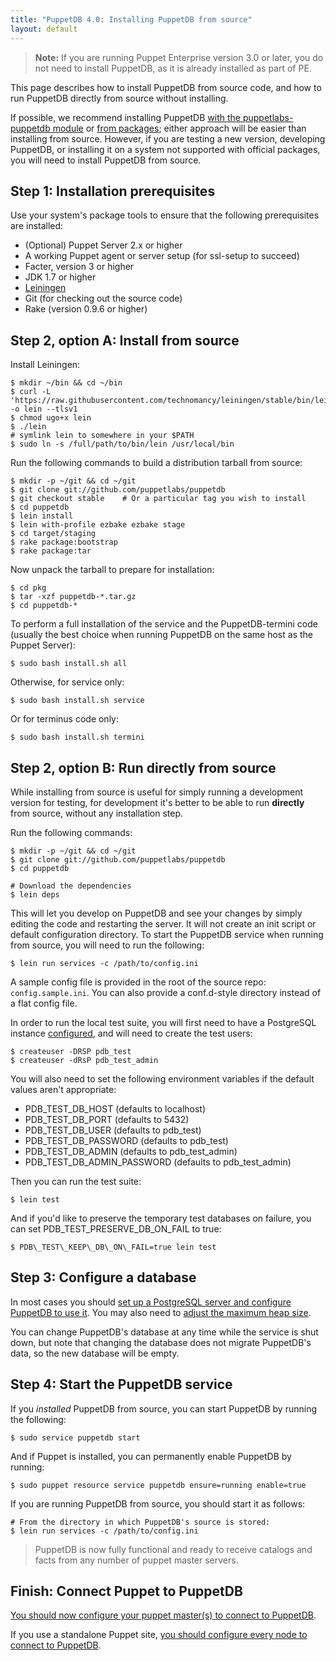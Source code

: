 ```yaml
---
title: "PuppetDB 4.0: Installing PuppetDB from source"
layout: default
---
```


[leiningen]: https://github.com/technomancy/leiningen#installation
[configure_postgres]: ./configure.html#using-postgresql
[configure_heap]: ./configure.html#configuring-the-java-heap-size
[module]: ./install_via_module.html
[packages]: ./install_from_packages.html

> **Note:** If you are running Puppet Enterprise version 3.0 or later, you do
> not need to install PuppetDB, as it is already installed as part of PE.

This page describes how to install PuppetDB from source code, and how to run
PuppetDB directly from source without installing.

If possible, we recommend installing PuppetDB
[with the puppetlabs-puppetdb module][module] or [from packages][packages];
either approach will be easier than installing from source. However, if you are
testing a new version, developing PuppetDB, or installing it on a system not
supported with official packages, you will need to install PuppetDB from source.

Step 1: Installation prerequisites
-----

Use your system's package tools to ensure that the following prerequisites are installed:

* (Optional) Puppet Server 2.x or higher
* A working Puppet agent or server setup (for ssl-setup to succeed)
* Facter, version 3 or higher
* JDK 1.7 or higher
* [Leiningen][]
* Git (for checking out the source code)
* Rake (version 0.9.6 or higher)

Step 2, option A: Install from source
-----

Install Leiningen:

    $ mkdir ~/bin && cd ~/bin
    $ curl -L 'https://raw.githubusercontent.com/technomancy/leiningen/stable/bin/lein' -o lein --tlsv1
    $ chmod ugo+x lein
    $ ./lein
    # symlink lein to somewhere in your $PATH
    $ sudo ln -s /full/path/to/bin/lein /usr/local/bin

Run the following commands to build a distribution tarball from source:

    $ mkdir -p ~/git && cd ~/git
    $ git clone git://github.com/puppetlabs/puppetdb
    $ git checkout stable    # Or a particular tag you wish to install
    $ cd puppetdb
    $ lein install
    $ lein with-profile ezbake ezbake stage
    $ cd target/staging
    $ rake package:bootstrap
    $ rake package:tar

Now unpack the tarball to prepare for installation:

    $ cd pkg
    $ tar -xzf puppetdb-*.tar.gz
    $ cd puppetdb-*

To perform a full installation of the service and the PuppetDB-termini code
(usually the best choice when running PuppetDB on the same host as the Puppet
Server):

    $ sudo bash install.sh all

Otherwise, for service only:

    $ sudo bash install.sh service

Or for terminus code only:

    $ sudo bash install.sh termini

Step 2, option B: Run directly from source
-----

While installing from source is useful for simply running a development version
for testing, for development it's better to be able to run **directly** from
source, without any installation step.

Run the following commands:

    $ mkdir -p ~/git && cd ~/git
    $ git clone git://github.com/puppetlabs/puppetdb
    $ cd puppetdb

    # Download the dependencies
    $ lein deps

This will let you develop on PuppetDB and see your changes by simply editing the
code and restarting the server. It will not create an init script or default
configuration directory. To start the PuppetDB service when running from source,
you will need to run the following:

    $ lein run services -c /path/to/config.ini

A sample config file is provided in the root of the source repo:
`config.sample.ini`. You can also provide a conf.d-style directory instead of a
flat config file.

In order to run the local test suite, you will first need to have a PostgreSQL
instance [configured][configure_postgres], and will need to create the test
users:

    $ createuser -DRSP pdb_test
    $ createuser -dRsP pdb_test_admin

You will also need to set the following environment variables if the
default values aren't appropriate:

  * PDB\_TEST\_DB\_HOST (defaults to localhost)
  * PDB\_TEST\_DB\_PORT (defaults to 5432)
  * PDB\_TEST\_DB\_USER (defaults to pdb\_test)
  * PDB\_TEST\_DB\_PASSWORD (defaults to pdb\_test)
  * PDB\_TEST\_DB\_ADMIN (defaults to pdb\_test\_admin)
  * PDB\_TEST\_DB\_ADMIN\_PASSWORD (defaults to pdb\_test\_admin)

Then you can run the test suite:

    $ lein test

And if you'd like to preserve the temporary test databases on failure, you can
set PDB\_TEST\_PRESERVE\_DB\_ON\_FAIL to true:

    $ PDB\_TEST\_KEEP\_DB\_ON\_FAIL=true lein test

Step 3: Configure a database
-----

In most cases you should
[set up a PostgreSQL server and configure PuppetDB to use it][configure_postgres].
You may also need to [adjust the maximum heap size][configure_heap].

You can change PuppetDB's database at any time while the service is shut down,
but note that changing the database does not migrate PuppetDB's data, so the new
database will be empty.

Step 4: Start the PuppetDB service
-----

If you _installed_ PuppetDB from source, you can start PuppetDB by running the
following:

    $ sudo service puppetdb start

And if Puppet is installed, you can permanently enable PuppetDB by running:

    $ sudo puppet resource service puppetdb ensure=running enable=true

If you are running PuppetDB from source, you should start it as follows:

    # From the directory in which PuppetDB's source is stored:
    $ lein run services -c /path/to/config.ini

> PuppetDB is now fully functional and ready to receive catalogs and facts from
> any number of puppet master servers.

Finish: Connect Puppet to PuppetDB
-----

[You should now configure your puppet master(s) to connect to PuppetDB](./connect_puppet_master.html).

If you use a standalone Puppet site,
[you should configure every node to connect to PuppetDB](./connect_puppet_apply.html).
